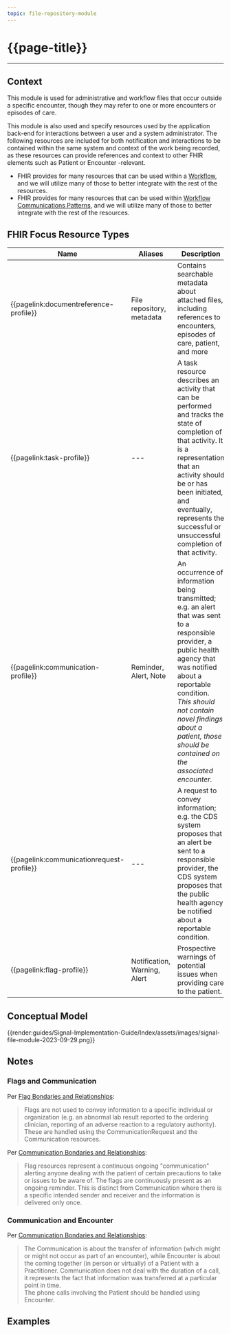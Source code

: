 ```yaml
---
topic: file-repository-module
---
```


# {{page-title}}

---

## Context
This module is used for administrative and workflow files that occur outside a specific encounter, though they may refer to one or more encounters or episodes of care.

This module is also used  and specify resources used by the application back-end for interactions between a user and a system administrator.  The following resources are included for both notification and interactions to be contained within the same system and context of the work being recorded, as these resources can provide references and context to other FHIR elements such as Patient or Encounter -relevant.
- FHIR provides for many resources that can be used within a [Workflow](http://hl7.org/fhir/workflow.html), and we will utilize many of those to better integrate with the rest of the resources.
- FHIR provides for many resources that can be used within [Workflow Communications Patterns](http://hl7.org/fhir/workflow-communications.html), and we will utilize many of those to better integrate with the rest of the resources.

## FHIR Focus Resource Types
| Name | Aliases | Description |
| --- | --- | --- |
| {{pagelink:documentreference-profile}} | File repository, metadata        | Contains searchable metadata about attached files, including references to encounters, episodes of care, patient, and more |
| {{pagelink:task-profile}} | --- | A task resource describes an activity that can be performed and tracks the state of completion of that activity. It is a representation that an activity should be or has been initiated, and eventually, represents the successful or unsuccessful completion of that activity. |
| {{pagelink:communication-profile}} | Reminder, Alert, Note | An occurrence of information being transmitted; e.g. an alert that was sent to a responsible provider, a public health agency that was notified about a reportable condition. <br /> *This should not contain novel findings about a patient, those should be contained on the associated encounter.* |
| {{pagelink:communicationrequest-profile}} | --- | A request to convey information; e.g. the CDS system proposes that an alert be sent to a responsible provider, the CDS system proposes that the public health agency be notified about a reportable condition. |
| {{pagelink:flag-profile}} | Notification, Warning, Alert | Prospective warnings of potential issues when providing care to the patient. |

## Conceptual Model

{{render:guides/Signal-Implementation-Guide/Index/assets/images/signal-file-module-2023-09-29.png}}

## Notes

### Flags and Communication

Per [Flag Bondaries and Relationships](http://hl7.org/fhir/flag.html#bnr):
> Flags are not used to convey information to a specific individual or organization (e.g. an abnormal lab result reported to the ordering clinician, reporting of an adverse reaction to a regulatory authority). These are handled using the CommunicationRequest and the Communication resources.

Per [Communication Bondaries and Relationships](http://hl7.org/fhir/communication.html#bnr):
> Flag resources represent a continuous ongoing "communication" alerting anyone dealing with the patient of certain precautions to take or issues to be aware of. The flags are continuously present as an ongoing reminder. This is distinct from Communication where there is a specific intended sender and receiver and the information is delivered only once.

### Communication and Encounter

Per [Communication Bondaries and Relationships](http://hl7.org/fhir/communication.html#bnr):
>  The Communication is about the transfer of information (which might or might not occur as part of an encounter), while Encounter is about the coming together (in person or virtually) of a Patient with a Practitioner. Communication does not deal with the duration of a call, it represents the fact that information was transferred at a particular point in time. <br /> The phone calls involving the Patient should be handled using Encounter. 

## Examples
